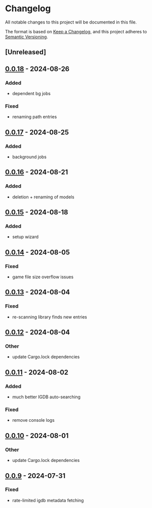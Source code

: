 # Changelog
All notable changes to this project will be documented in this file.

The format is based on [Keep a Changelog](https://keepachangelog.com/en/1.0.0/),
and this project adheres to [Semantic Versioning](https://semver.org/spec/v2.0.0.html).

## [Unreleased]

## [0.0.18](https://github.com/JMBeresford/retrom/compare/retrom-service-v0.0.17...retrom-service-v0.0.18) - 2024-08-26

### Added
- dependent bg jobs

### Fixed
- renaming path entries

## [0.0.17](https://github.com/JMBeresford/retrom/compare/retrom-service-v0.0.16...retrom-service-v0.0.17) - 2024-08-25

### Added
- background jobs

## [0.0.16](https://github.com/JMBeresford/retrom/compare/retrom-service-v0.0.15...retrom-service-v0.0.16) - 2024-08-21

### Added
- deletion + renaming of models

## [0.0.15](https://github.com/JMBeresford/retrom/compare/retrom-service-v0.0.14...retrom-service-v0.0.15) - 2024-08-18

### Added
- setup wizard

## [0.0.14](https://github.com/JMBeresford/retrom/compare/retrom-service-v0.0.13...retrom-service-v0.0.14) - 2024-08-05

### Fixed
- game file size overflow issues

## [0.0.13](https://github.com/JMBeresford/retrom/compare/retrom-service-v0.0.12...retrom-service-v0.0.13) - 2024-08-04

### Fixed
- re-scanning library finds new entries

## [0.0.12](https://github.com/JMBeresford/retrom/compare/retrom-service-v0.0.11...retrom-service-v0.0.12) - 2024-08-04

### Other
- update Cargo.lock dependencies

## [0.0.11](https://github.com/JMBeresford/retrom/compare/retrom-service-v0.0.10...retrom-service-v0.0.11) - 2024-08-02

### Added
- much better IGDB auto-searching

### Fixed
- remove console logs

## [0.0.10](https://github.com/JMBeresford/retrom/compare/retrom-service-v0.0.9...retrom-service-v0.0.10) - 2024-08-01

### Other
- update Cargo.lock dependencies

## [0.0.9](https://github.com/JMBeresford/retrom/compare/retrom-service-v0.0.8...retrom-service-v0.0.9) - 2024-07-31

### Fixed
- rate-limited igdb metadata fetching
